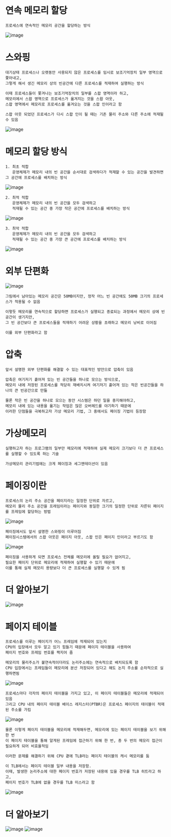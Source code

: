 # 연속 메모리 할당
    프로세스에 연속적인 메모리 공간을 할당하는 방식

![image](https://github.com/user-attachments/assets/143007db-5087-4f53-bd77-88bb967acf4a)

# 스와핑
    대기상태 프로세스나 오랫동안 사용되지 않은 프로세스를 임시로 보조기억장치 일부 영역으로 쫓아내고,
    그렇게 해서 생긴 메모리 상의 빈공간에 다른 프로세스를 적재하여 실행하는 방식

    이때 프로세스들이 쫓겨나는 보조기억장치의 일부를 스왑 영역이라 하고,
    메모리에서 스왑 영역으로 프로세스가 옮겨지는 것을 스왑 아웃,
    스왑 영역에서 메모리로 프로세스를 옮겨오는 것을 스왑 인이라고 함

    스왑 아웃 되었던 프로세스가 다시 스왑 인이 될 때는 기존 물리 주소와 다른 주소에 적재될 수 있음

![image](https://github.com/user-attachments/assets/175a0d0a-57fa-48fd-bf6a-fa419f4951f4)

# 메모리 할당 방식
    1. 최초 적합
       운영체제가 메모리 내의 빈 공간을 순서대로 검색하다가 적재할 수 있는 공간을 발견하면 그 공간에 프로세스를 배치하는 방식
![image](https://github.com/user-attachments/assets/576edcda-34df-4934-a338-9a3fc88e5237)
       
    2. 최적 적합
       운영체제가 메모리 내의 빈 공간을 모두 검색하고 
       적재될 수 있는 공간 중 가장 작은 공간에 프로세스를 배치하는 방식
![image](https://github.com/user-attachments/assets/2b5870f5-f5bb-4e84-9fca-8a5a57958158)

    3. 최악 적합
       운영체제가 메모리 내의 빈 공간을 모두 검색하고
       적재될 수 있는 공간 중 가장 큰 공간에 프로세스를 배치하는 방식
![image](https://github.com/user-attachments/assets/c6b0f021-48ee-4872-a55c-a559bcf1373e)

# 외부 단편화
![image](https://github.com/user-attachments/assets/00951d4d-278b-4519-a05f-978789d087f9)

    그림에서 남아있는 메모리 공간은 50MB이지만, 정작 어느 빈 공간에도 50MB 크기의 프로세스가 적용될 수 없음
    
    이렇듯 메모리를 연속적으로 할당하면 프로세스가 실행되고 종료되는 과정에서 메모리 상에 빈 공간이 생기지만,
    그 빈 공간보다 큰 프로세스들을 적재하기 어려운 상황을 초래하고 메모리 낭비로 이어짐

    이를 외부 단편화라고 함

# 압축 
    앞서 설명한 외부 단편화를 해결할 수 있는 대표적인 방안으로 압축이 있음
    
    압축은 여기저기 흩어져 있는 빈 공간들을 하나로 모으는 방식으로,
    메모리 내에 저장된 프로세스를 적당히 재배치시켜 여기저기 흩어져 있는 작은 빈공간들을 하나의 큰 빈공간으로 만듦

    물론 작은 빈 공간을 하나로 모으는 동안 시스템은 하던 일을 중지해야하고, 
    메모리 내에 있는 내용을 옮기는 작업은 많은 오버헤드를 야기하기 때문에 
    이러한 단점들을 극복하고자 가상 메모리 기법, 그 중에서도 페이징 기법이 등장함

# 가상메모리
    실행하고자 하는 프로그램의 일부만 메모리에 적재하여 실제 메모리 크기보다 더 큰 프로세스를 실행할 수 있도록 하는 기술

    가상메모리 관리기법에는 크게 페이징과 세그멘테이션이 있음

# 페이징이란
    프로세스의 논리 주소 공간을 페이지라는 일정한 단위로 자르고,
    메모리 물리 주소 공간을 프레임이라는 페이지와 동일한 크기의 일정한 단위로 자른뒤 페이지를 프레임에 할당하는 방법

![image](https://github.com/user-attachments/assets/5285855b-8340-4012-abbc-88cacaeaa359)

    페이징에서도 앞서 설명한 스와핑이 이루어짐
    페이징시스템에서의 스왑 아웃은 페이지 아웃, 스왑 인은 페이지 인이라고 부르기도 함

![image](https://github.com/user-attachments/assets/a243a783-906b-4380-82c3-d5cd7bfd77d5)

    페이징을 사용하게 되면 프로세스 전체를 메모리에 올릴 필요가 없어지고,
    필요한 페이지 단위로 메모리에 적재하여 실행할 수 있기 때문에
    이를 통해 실제 메모리 용량보다 더 큰 프로세스를 실행할 수 있게 됨

# 더 알아보기
![image](https://github.com/user-attachments/assets/d10fa037-ceae-49ec-ae21-a13e0dbb55c2)    

# 페이지 테이블
    프로세스를 이루는 페이지가 어느 프레임에 적재되어 있는지
    CPU의 입장에서 모두 알고 있기 힘들기 때문에 페이지 테이블을 사용하여
    페이지 번호와 프레임 번호를 짝지어 줌

    메모리의 물리주소가 불연속적이더라도 논리주소에는 연속적으로 배치되도록 함
    CPU 입장에서는 프레임들이 메모리에 분산 저장되어 있다고 해도 논지 주소를 순차적으로 실행하면됨

![image](https://github.com/user-attachments/assets/d531d25c-ae4b-45b2-b660-323f2223a291)

    프로세스마다 각자의 페이지 테이블을 가지고 있고, 이 페이지 테이블들은 메모리에 적재되어 있음
    그리고 CPU 내의 페이지 테이블 베이스 레지스터(PTBR)은 프로세스 페이지의 테이블이 적재된 주소를 가킴

![image](https://github.com/user-attachments/assets/2c115bde-9f61-4a7a-80ba-6c2faa3184c8)
    
    물론 이렇게 페이지 테이블을 메모리에 적재해두면, 메모리에 있는 페이지 테이블을 보기 위해 한 번
    이 페이지 테이블을 통해 알게된 프레임에 접근하기 위해 한 번, 총 두 번의 메모리 접근이 필요하게 되어 비효율적임

    이러한 문제를 해결하기 위해 CPU 곁에 TLB라는 페이지 테이블의 캐시 메모리를 둠
    
    이 TLB에서는 페이지 테이블 일부 내용을 저장함.
    이때, 발생한 논리주소에 대한 페이지 번호가 저장된 내용에 있을 경우를 TLB 히트라고 하고,  
    페이지 번호가 TLB에 없을 경우를 TLB 미스라고 함 
    
![image](https://github.com/user-attachments/assets/bc030773-d35d-4bfa-8bcb-8006e1b2f28f)
    
# 더 알아보기
![image](https://github.com/user-attachments/assets/b8dfcaf4-4045-49be-8c48-238deeb388e2)
![image](https://github.com/user-attachments/assets/680374ea-e4fd-4b51-9066-18099f0a9b5c)
